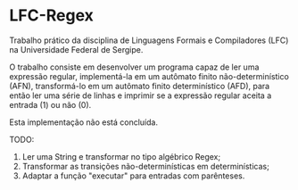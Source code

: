 LFC-Regex
=========

Trabalho prático da disciplina de Linguagens Formais e Compiladores (LFC) na Universidade Federal de Sergipe.

O trabalho consiste em desenvolver um programa capaz de ler uma expressão regular, implementá-la em um autômato finito não-determinístico (AFN), transformá-lo em um autômato finito determinístico (AFD), para então ler uma série de linhas e imprimir se a expressão regular aceita a entrada (1) ou não (0).

Esta implementação não está concluída.

TODO:

1. Ler uma String e transformar no tipo algébrico Regex;
2. Transformar as transições não-determinísticas em determinísticas;
3. Adaptar a função "executar" para entradas com parênteses.
